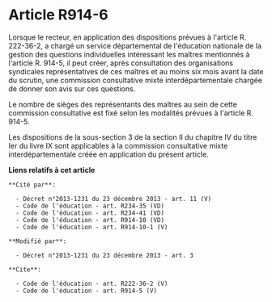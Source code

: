 # Article R914-6

Lorsque le recteur, en application des dispositions prévues à l'article R. 222-36-2, a chargé un service départemental de
l'éducation nationale de la gestion des questions individuelles intéressant les maîtres mentionnés à l'article R. 914-5, il
peut créer, après consultation des organisations syndicales représentatives de ces maîtres et au moins six mois avant la date
du scrutin, une commission consultative mixte interdépartementale chargée de donner son avis sur ces questions. 

Le nombre de sièges des représentants des maîtres au sein de cette commission consultative est fixé selon les modalités
prévues à l'article R. 914-5. 

Les dispositions de la sous-section 3 de la section II du chapitre IV du titre Ier du livre IX sont applicables à la
commission consultative mixte interdépartementale créée en application du présent article.

**Liens relatifs à cet article**

	**Cité par**:

	  - Décret n°2013-1231 du 23 décembre 2013 - art. 11 (V)
	  - Code de l'éducation - art. R234-35 (VD)
	  - Code de l'éducation - art. R234-41 (VD)
	  - Code de l'éducation - art. R914-10 (VD)
	  - Code de l'éducation - art. R914-10-1 (V)

	**Modifié par**:

	  - Décret n°2013-1231 du 23 décembre 2013 - art. 3

	**Cite**:

	  - Code de l'éducation - art. R222-36-2 (V)
	  - Code de l'éducation - art. R914-5 (V)
